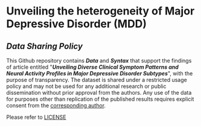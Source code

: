 # Unveiling the heterogeneity of Major Depressive Disorder (MDD)

## *Data Sharing Policy*
This Github repository contains ***Data*** and ***Syntax*** that support the findings of article entitled "***Unveiling Diverse Clinical Symptom Patterns and Neural Activity Profiles in Major Depressive Disorder Subtypes***", with the purpose of transparency. The dataset is shared under a restricted usage policy and may not be used for any additional research or public dissemination without prior approval from the authors. Any use of the data for purposes other than replication of the published results requires explicit consent from the [corresponding author](mailto:xiongzhaozhu@csu.edu.cn).

Please refer to [LICENSE](/LICENSE.md)

